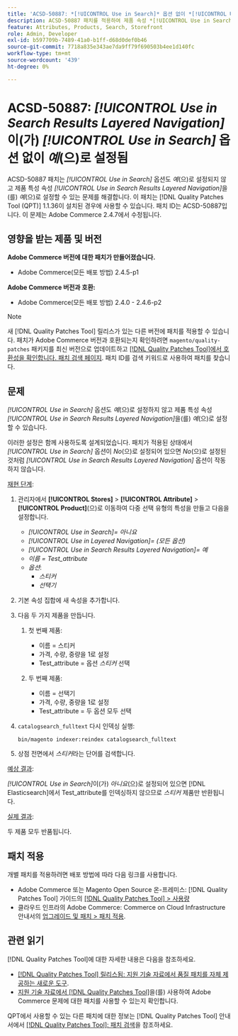 ```yaml
---
title: 'ACSD-50887: *[!UICONTROL Use in Search]* 옵션 없이 *[!UICONTROL Use in Search Results Layered Navigation]*이(가) 예로 설정됨'
description: ACSD-50887 패치를 적용하여 제품 속성 *[!UICONTROL Use in Search Results Layered Navigation]*을(를) *예*로 설정할 수 있고 *[!UICONTROL Use in Search]* 옵션도 *예*로 설정되지 않는 Adobe Commerce 문제를 해결합니다.
feature: Attributes, Products, Search, Storefront
role: Admin, Developer
exl-id: b597709b-7489-41a0-b1ff-d68d0def0b46
source-git-commit: 7718a835e343ae7da9ff79f690503b4ee1d140fc
workflow-type: tm+mt
source-wordcount: '439'
ht-degree: 0%

---
```


# ACSD-50887: *[!UICONTROL Use in Search Results Layered Navigation]*&#x200B;이(가) *[!UICONTROL Use in Search]* 옵션 없이 *예*(으)로 설정됨

ACSD-50887 패치는 *[!UICONTROL Use in Search]* 옵션도 *예*(으)로 설정되지 않고 제품 특성 속성 *[!UICONTROL Use in Search Results Layered Navigation]*&#x200B;을(를) *예*(으)로 설정할 수 있는 문제를 해결합니다. 이 패치는 [!DNL Quality Patches Tool (QPT)] 1.1.36이 설치된 경우에 사용할 수 있습니다. 패치 ID는 ACSD-50887입니다. 이 문제는 Adobe Commerce 2.4.7에서 수정됩니다.

## 영향을 받는 제품 및 버전

**Adobe Commerce 버전에 대한 패치가 만들어졌습니다.**

* Adobe Commerce(모든 배포 방법) 2.4.5-p1

**Adobe Commerce 버전과 호환:**

* Adobe Commerce(모든 배포 방법) 2.4.0 - 2.4.6-p2

>[!NOTE]
>
>새 [!DNL Quality Patches Tool] 릴리스가 있는 다른 버전에 패치를 적용할 수 있습니다. 패치가 Adobe Commerce 버전과 호환되는지 확인하려면 `magento/quality-patches` 패키지를 최신 버전으로 업데이트하고 [[!DNL Quality Patches Tool]에서 호환성을 확인합니다. 패치 검색 페이지](https://experienceleague.adobe.com/tools/commerce-quality-patches/index.html). 패치 ID를 검색 키워드로 사용하여 패치를 찾습니다.

## 문제

*[!UICONTROL Use in Search]* 옵션도 *예*(으)로 설정하지 않고 제품 특성 속성 *[!UICONTROL Use in Search Results Layered Navigation]*&#x200B;을(를) *예*(으)로 설정할 수 있습니다.

이러한 설정은 함께 사용하도록 설계되었습니다. 패치가 적용된 상태에서 *[!UICONTROL Use in Search]* 옵션이 *No*(으)로 설정되어 있으면 *No*(으)로 설정된 것처럼 *[!UICONTROL Use in Search Results Layered Navigation]* 옵션이 작동하지 않습니다.

<u>재현 단계</u>:

1. 관리자에서 **[!UICONTROL Stores]** > **[!UICONTROL Attribute]** > **[!UICONTROL Product]**(으)로 이동하여 다중 선택 유형의 특성을 만들고 다음을 설정합니다.

   * *[!UICONTROL Use in Search]= 아니요*
   * *[!UICONTROL Use in Layered Navigation]= (모든 옵션)*
   * *[!UICONTROL Use in Search Results Layered Navigation]= 예*
   * *이름 = Test_attribute*
   * *옵션*:
      * *스티커*
      * *선택기*

1. 기본 속성 집합에 새 속성을 추가합니다.
1. 다음 두 가지 제품을 만듭니다.

   1. 첫 번째 제품:
      * 이름 = 스티커
      * 가격, 수량, 중량을 1로 설정
      * Test_attribute = 옵션 *스티커* 선택

   1. 두 번째 제품:
      * 이름 = 선택기
      * 가격, 수량, 중량을 1로 설정
      * Test_attribute = 두 옵션 모두 선택

1. `catalogsearch_fulltext` 다시 인덱싱 실행:

   `bin/magento indexer:reindex catalogsearch_fulltext`

1. 상점 전면에서 *스티커*&#x200B;라는 단어를 검색합니다.

<u>예상 결과</u>:

*[!UICONTROL Use in Search]*&#x200B;이(가) *아니요*(으)로 설정되어 있으면 [!DNL Elasticsearch]에서 Test_attribute를 인덱싱하지 않으므로 *스티커* 제품만 반환됩니다.

<u>실제 결과</u>:

두 제품 모두 반품됩니다.

## 패치 적용

개별 패치를 적용하려면 배포 방법에 따라 다음 링크를 사용합니다.

* Adobe Commerce 또는 Magento Open Source 온-프레미스: [!DNL Quality Patches Tool] 가이드의 [[!DNL Quality Patches Tool] > 사용량](https://experienceleague.adobe.com/docs/commerce-operations/tools/quality-patches-tool/usage.html)
* 클라우드 인프라의 Adobe Commerce: Commerce on Cloud Infrastructure 안내서의 [업그레이드 및 패치 > 패치 적용](https://experienceleague.adobe.com/docs/commerce-cloud-service/user-guide/develop/upgrade/apply-patches.html).

## 관련 읽기

[!DNL Quality Patches Tool]에 대한 자세한 내용은 다음을 참조하세요.

* [[!DNL Quality Patches Tool] 릴리스됨: 지원 기술 자료에서 품질 패치를 자체 제공하는 새로운 도구](/help/announcements/adobe-commerce-announcements/magento-quality-patches-released-new-tool-to-self-serve-quality-patches.md).
* [지원 기술 자료에서  [!DNL Quality Patches Tool]](/help/support-tools/patches-available-in-qpt-tool/check-patch-for-magento-issue-with-magento-quality-patches.md)을(를) 사용하여 Adobe Commerce 문제에 대한 패치를 사용할 수 있는지 확인합니다.

QPT에서 사용할 수 있는 다른 패치에 대한 정보는 [!DNL Quality Patches Tool] 안내서에서 [[!DNL Quality Patches Tool]: 패치 검색](https://experienceleague.adobe.com/tools/commerce-quality-patches/index.html)을 참조하세요.
